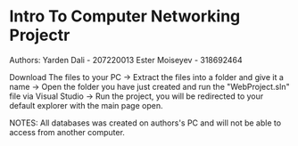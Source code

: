 # Intro To Computer Networking Projectr

Authors:
Yarden Dali - 207220013
Ester Moiseyev - 318692464



Download The files to your PC -> 
Extract the files into a folder and give it a name -> 
Open the folder you have just created and run the "WebProject.sln" file via Visual Studio ->
Run the project, you will be redirected to your default explorer with the main page open.




NOTES:
All databases was created on authors's PC and will not be able to access from another computer.


